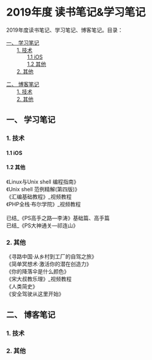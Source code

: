 <!--
[《 》 </br>>
-->

<h1>2019年度 读书笔记&学习笔记</h1>

2019年度读书笔记、学习笔记、博客笔记。目录：

[一、 学习笔记](#1)</br>
&#8194;&#8194;&#8194;&#8194;[1. 技术](#1.1)</br>
&#8194;&#8194;&#8194;&#8194;&#8194;&#8194;&#8194;&#8194;[1.1 iOS](#1.1.1)</br>
&#8194;&#8194;&#8194;&#8194;&#8194;&#8194;&#8194;&#8194;[1.2 其他](#1.1.2)</br>
&#8194;&#8194;&#8194;&#8194;[2. 其他](#1.2)</br>

[二、 博客笔记](#2)</br>
&#8194;&#8194;&#8194;&#8194;[1. 技术](#2.1)</br>
&#8194;&#8194;&#8194;&#8194;[2. 其他](#2.2)</br>

<h2 id="1">一、 学习笔记</h2>

<h3 id="1.1">1. 技术</h3>

<h4 id="1.1.1">1.1 iOS</h4>

<h4 id="1.1.2">1.2 其他</h4>

《Linux与Unix shell 编程指南》                                                       </br>
《Unix shell 范例精解(第四版)》                                                       </br>
《汇编基础教程》\_视频教程                                                             </br>
《PHP全栈·布尔学院》\_视频教程                                                         </br>
                                                                                   </br>
已结_《PS高手之路—李涛》基础篇、高手篇                                                   </br>
已结_《PS大神通关—祁连山》                                                             </br>

<h3 id="1.2">2. 其他</h3>

《寻路中国·从乡村到工厂的自驾之旅》                                                     </br>
《简单冥想术·激活你的潜在创造力》                                                       </br>
《你的降落伞是什么颜色》                                                               </br>
《宋大叔教乐理》\_视频教程                                                             </br>
《人类简史》                                                                         </br>
《安全驾驶从这里开始》                                                                 </br>

<h2 id="2">二、 博客笔记</h2>

<h3 id="2.1">1. 技术</h3>

<h3 id="2.2">2. 其他</h3>
